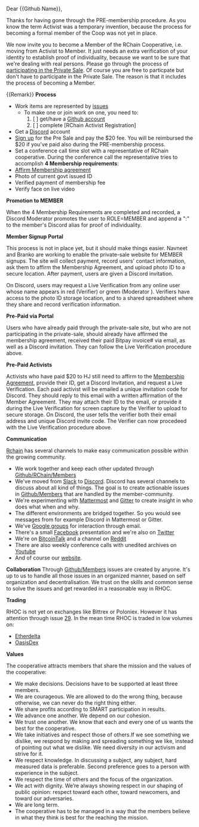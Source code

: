 Dear {{Github Name}},

Thanks for having gone through the PRE-membership procedure. As you know the term Activist was a temporary invention, because the process for becoming a formal member of the Coop was not yet in place.

We now invite you to become a Member of the RChain Cooperative, i.e. moving from Activist to Member. It just needs an extra verification of your identity to establish proof of individuality, because we want to be sure that we're dealing with real persons. Please go through the process of [participating in the Private Sale](https://presale.rchain.coop/#/sign-in). Of course you are free to particpate but don't have to participate in the Private Sale. The reason is that it includes the process of becoming a Member.

{{Remark}}
**Process**

 - Work items are represented by [issues](https://github.com/rchain/Members/issues/)
   - To make one or join work on one, you need to:
     1. [ ] get/have a [Github account](https://github.com/rchain/Members)
     2. [ ] complete [RChain Activist Registration]
- Get a [Discord](https://discordapp.com/) account
- [Sign up](https://presale.rchain.coop/#/sign-up) for the Pre Sale and pay the $20 fee. You will be reimbursed the $20 if you've paid also during the PRE-membership process.
- Set a conference call time slot with a representative of RChain cooperative. During the conference call the representative tries to accomplish **4 Membership requirements**:
- [Affirm Membership agreement](https://github.com/rchain/legaldocs/blob/master/Coop%20Membership%20Agreement.pdf)
- Photo of current govt issued ID
- Verified payment of membership fee
- Verify face on live video

**Promotion to MEMBER**

When the 4 Membership Requirements are completed and recorded, a Discord Moderator promotes the user to ROLE=MEMBER and append a ":" to the member's Discord alias for proof of individuality.

**Member Signup Portal**

This process is not in place yet, but it should make things easier. Navneet and Branko are working to enable the private-sale website for MEMBER signups. The site will collect payment, record users' contact information, ask them to affirm the Membership Agreement, and upload photo ID to a secure location. After payment, users are given a Discord invitation. 

On Discord, users may request a Live Verification from any online user whose name appears in red (Verifier) or green (Moderator ). Verifiers have access to the photo ID storage location, and to a shared spreadsheet where they share and record verification information.

**Pre-Paid via Portal**

Users who have already paid through the private-sale site, but who are not participating in the private-sale, should already have affirmed the membership agreement, received their paid Bitpay invoice# via email, as well as a Discord invitation. They can follow the Live Verification procedure above.

**Pre-Paid Activists**

Activists who have paid $20 to HJ still need to affirm to the [Membership Agreement](https://github.com/rchain/legaldocs/blob/master/Coop%20Membership%20Agreement.pdf), provide their ID, get a Discord Invitation, and request a Live Verification. Each paid activist will be emailed a unique invitation code for Discord. They should reply to this email with a written affirmation of the Member Agreement. They may attach their ID to the email, or provide it during the Live Verification for screen capture by the Verifier to upload to secure storage. On Discord, the user tells the verifier both their email address and unique Discord invite code. The Verifier can now procedeed with the Live Verification procedure above.

**Communication**

[Rchain](https://rchain.coop) has several channels to make easy communication possible within the growing community.
- We work together and keep each other updated through [Github/RChain/Members](https://github.com/rchain/Members)
- We've moved from [Slack](https://ourchain.slack.com/messages?) to [Discord](https://discordapp.com/channels/349667445566472202/357561188676009986). Discord has several channels to discuss about all kind of things. The goal is to create actionable issues in [Github/Members](https://github.com/rchain/Members/) that are handled by the member-community.
- We're experimenting with [Mattermost](https://rchain.divvydao.net/community/channels/town-square) and [Gitter](https://gitter.im/rchain/Rholang) to create insight in who does what when and why.
- The different environments are bridged together. So you would see messages from for example Discord in Mattermost or Gitter.
- We've [Google groups](https://groups.google.com/forum/#!forum/rchain) for interaction through email.
- There's a small [Facebook](https://www.facebook.com/search/top/?q=rchain%20cooperative) presentation and we're also on [Twitter](https://twitter.com/rchain_coop)
- We're on [BitcoinTalk](https://bitcointalk.org/index.php?topic=1747033.0) and a channel on [Reddit](https://www.reddit.com/r/RChain/)
- There are also weekly conference calls with unedited archives on [Youtube](https://www.youtube.com/channel/UCSS3jCffMiz574_q64Ukj_w)
- And of course our [website](https://rchain.coop).

**Collaboration**
Through [Github/Members](https://github.com/rchain/Members/) issues are created by anyone. It's up to us to handle all those issues in an organized manner, based on self organization and decentralisation. We trust on the skills and common sense to solve the issues and get rewarded in a reasonable way in RHOC.

**Trading**

RHOC is not yet on exchanges like Bittrex or Poloniex. However it has attention through issue [29](https://github.com/rchain/Members/issues/29). In the mean time RHOC is traded in low volumes on:
- [Etherdelta](https://etherdelta.com/#RHOC-ETH) 
- [OasisDex](https://oasisdex.com/#trade/RHOC/W-ETH) 

**Values**

The cooperative attracts members that share the mission and the values of the cooperative: 
- We make decisions. Decisions have to be supported at least three members.
- We are courageous. We are allowed to do the wrong thing, because otherwise, we can never do the right thing either.
- We share profits according to SMART participation in results.
- We advance one another. We depend on our cohesion.
- We trust one another. We know that each and every one of us wants the best for the cooperative.
- We take initiatives and respect those of others.If we see something we dislike, we respond by making and spreading something we like, instead of pointing out what we dislike. We need diversity in our activism and strive for it.
- We respect knowledge. In discussing a subject, any subject, hard measured data is preferable. Second preference goes to a person with experience in the subject.
- We respect the time of others and the focus of the organization.
- We act with dignity. We’re always showing respect in our shaping of public opinion: respect toward each other, toward newcomers, and toward our adversaries.
- We are long term. 
- The cooperative has to be managed in a way that the members believe in what they think is best for the reaching the mission.

